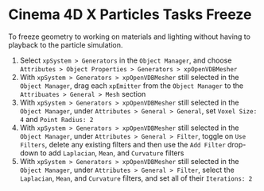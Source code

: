 # Cinema 4D X Particles Tasks Freeze

To freeze geometry to working on materials and lighting without having to playback to the particle simulation.

1. Select `xpSystem > Generators` in the `Object Manager`, and choose `Attributes > Object Properties > Generators > xpOpenVDBMesher`
2. With `xpSystem > Generators > xpOpenVDBMesher` still selected in the `Object Manager`, drag each `xpEmitter` from the `Object Manager` to the `Attribuates > General > Mesh` section 
3. With `xpSystem > Generators > xpOpenVDBMesher` still selected in the `Object Manager`, under `Attributes > General > General`, set `Voxel Size: 4` and `Point Radius: 2`
4. With `xpSystem > Generators > xpOpenVDBMesher` still selected in the `Object Manager`, under `Attributes > General > Filter`, toggle on `Use Filters`, delete any existing filters and then use the `Add Filter` drop-down to add `Laplacian`, `Mean`, and `Curvature` filters
5. With `xpSystem > Generators > xpOpenVDBMesher` still selected in the `Object Manager`, under `Attributes > General > Filter`, select the `Laplacian`, `Mean`, and `Curvature` filters, and set all of their `Iterations: 2`

